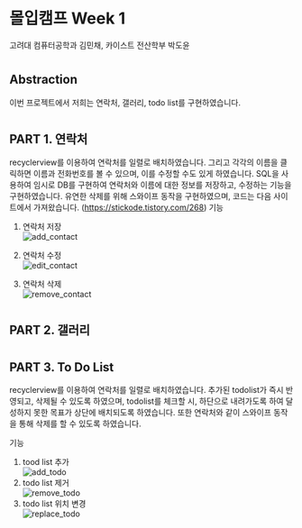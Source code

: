 # 몰입캠프 Week 1

고려대 컴퓨터공학과 김민채, 카이스트 전산학부 박도윤
#
## Abstraction
이번 프로젝트에서 저희는 연락처, 갤러리, todo list를 구현하였습니다. 
#
## PART 1. 연락처
recyclerview를 이용하여 연락처를 일렬로 배치하였습니다. 그리고 각각의 이름을 클릭하면 이름과 전화번호를 볼 수 있으며, 이를 수정할 수도 있게 하였습니다. SQL을 사용하여 임시로 DB를 구현하여 연락처와 이름에 대한 정보를 저장하고, 수정하는 기능을 구현하였습니다. 유연한 삭제를 위해 스와이프 동작을 구현하였으며, 코드는 다음 사이트에서 가져왔습니다. (https://stickode.tistory.com/268)
기능

1. 연락처 저장  
   ![add_contact](https://user-images.githubusercontent.com/81007362/147925036-2f42863b-8243-4a16-b63f-f228e3cf196b.gif)
   
2. 연락처 수정  
   ![edit_contact](https://user-images.githubusercontent.com/81007362/147925145-7988d84b-d918-42c2-81d2-d7bdaf16629f.gif)
3. 연락처 삭제  
   ![remove_contact](https://user-images.githubusercontent.com/81007362/147925228-6778317c-f695-4929-9862-d3a6d0ec638e.gif)
   

#
## PART 2. 갤러리

#
## PART 3. To Do List 
recyclerview를 이용하여 연락처를 일렬로 배치하였습니다. 추가된 todolist가 즉시 반영되고, 삭제될 수 있도록 하였으며, todolist를 체크할 시, 하단으로 내려가도록 하여 달성하지 못한 목표가 상단에 배치되도록 하였습니다. 또한 연락처와 같이 스와이프 동작을 통해 삭제를 할 수 있도록 하였습니다.

기능

1. tood list 추가  
   ![add_todo](https://user-images.githubusercontent.com/81007362/147925094-4ce9ca23-2501-426d-8ba5-5fe9e509f70c.gif)
2. todo list 제거  
   ![remove_todo](https://user-images.githubusercontent.com/81007362/147925255-8c096c62-139d-40b9-9735-95ee152c2e10.gif)
3. todo list 위치 변경  
   ![replace_todo](https://user-images.githubusercontent.com/81007362/147925260-aeeabf1a-6010-43d8-99ac-b929dfb1b904.gif)

